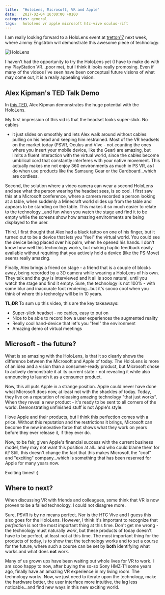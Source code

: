```yaml
---
title:  "HoloLens, Microsoft, VR and Apple"
date:   2017-02-04 10:00:00 +0100
categories: general
tags:	hololens vr apple microsoft htc-vive oculus-rift
---
```



I am really looking forward to a HoloLens event at [tretton17](http://tretton37.com)
next week, where Jimmy Engström will demonstrate this awesome piece of technology:

![HoloLens](https://dri1.img.digitalrivercontent.net/Storefront/Company/msintl/images/English/en-INTL-Microsoft-HoloLens-Development-Edition-M6P-00003/en-INTL-L-Microsoft-HoloLens-Development-Edition-M6P-00003-mnco.jpg)

I haven't had the opportunity to try the HoloLens yet (I have to make do with my
PlayStation VR...poor me), but I think it looks really promosing. Even if many of
the videos I've seen have been conceptual future visions of what may come out, it
is a really appealing vision.


## Alex Kipman's TED Talk Demo

In [this TED](https://www.ted.com/talks/alex_kipman_the_dawn_of_the_age_of_holograms),
Alex Kipman demonstrates the huge potential with the HoloLens.

My first impression of this vid is that the headset looks super-slick. No cables
- it just slides on smoothly and lets Alex walk around without cables pulling on
his head and keeping him restrained. Most of the VR headsets on the market today
(PSVR, Oculus and Vive - not counting the ones where you insert your mobile device,
like the Gear) are amazing, but limits a fluent interaction with the virtual world,
since the cables become umbilical cord that constantly interferes with your native
movement. This actually makes me not enjoy 360 environments as much in PS VR, as I
do when use products like the Samsung Gear or the Cardboard...which are cordless.

Second, the solution where a video camera can wear a second HoloLens and see what
the person wearing the headset sees, is so cool. I first saw this at a Microsoft
conference, where a camera recorded a person looking at a table, when suddenly a
Minecraft world slides up from the table and appears to be standing on the table.
This makes it so much easier to relate to the technology...and fun when you watch
the stage and find it to be empty while the screens show how amazing environments
are being displayed to the user.

Third, I first thought that Alex had a black tattoo on one of his finger, but it
turned out to be a device that lets you "feel" the virtual world. You could see
the device being placed over his palm, when he opened his hands. I don't know how
well this technology works, but making haptic feedback easily available without
requiring that you actively hold a device (like the PS Move) seems really amazing.

Finally, Alex brings a friend on stage - a friend that is a couple of blocks away,
being recorded by a 3D camera while wearing a HoloLens of his own. They talk and
the guy is interviewed and it all is sooo natural, until you watch the stage and
find it empty. Sure, the technology is not 100% - with some blur and inaccurate
foot rendering...but it's soooo cool when you think of where this technolgy will
be in 10 years.

**TL;DR** To sum up this video, this are the key takeaways:

* Super-slick headset - no cables, easy to put on
* Nice to be able to record how a user experiences the augmented reality
* Really cool hand-device that let's you "feel" the environment
* Amazing demo of virtual meetings


## Microsoft - the future?

What is so amazing with the HoloLens, is that it so clearly shows the difference
between the Microsoft and Apple of today. The HoloLens is more of an idea and a
vision than a consumer-ready product, but Microsoft chose to actively demonstrate
it at its current state - not revealing it while also announcing to launch it as
a consumer product.

Now, this all puts Apple in a strange position. Apple could never have done what
Microsoft does now, at least not with the shackles of today. Today, they live on
a reputation of releasing amazing technology "that just works". When they reveal
a new product - it's ready to be sent to all corners of the world. Demonstrating
unfinished stuff is not Apple's style.

I love Apple and their products, but I think this perfection comes with a price.
Without this reputation and the restrictions it brings, Microsoft can become the
new innovative force that shows what they work on years before they ever release
it, if they ever do.

Now, to be fair, given Apple's financial success with the current business model,
they may not want this position at all...and who could blame them for it? Still,
this doesn't change the fact that this makes Microsoft the "cool" and "exciting"
company...which is something that has been reserved for Apple for many years now.

Exciting times! :)



## Where to next?

When discussing VR with friends and colleagues, some think that VR is now proven
to be a failed technology. I could not disagree more.

Sure, PSVR is by no means perfect. Nor is the HTC Vive and I guess this also goes
for the HoloLens. However, I think it's important to recognize that *perfection*
is not the most important thing at this time. Don't get me wrong - the technology
must naturally *work*, but these products of today doesn't have to be perfect, at
least not at this time. The most important thing for the products of today, is to
show that the technology works and to set a course for the future, where such a
course can be set by **both** identifying what works and what does **not** work.

Many of us grown ups have been waiting out whole lives for VR to work. I am sooo
happy to now, after buying the so-so Sony HMZ-T1 some years ago, finally have an
amazing VR experience in my living room. The technology works. Now, we just need
to iterate upon the technology, make the hardware better, the user interface more
intuitive, the lag less noticable...and find new ways in this new exciting world.









